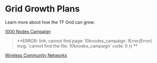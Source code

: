 # Grid Growth Plans

Learn more about how the TF Grid can grow:

[1000 Nodes Campaign](10knodes_campaign)
> **ERROR: link, cannot find page: 10knodes_campaign.
IError(Error{
    msg: 'cannot find the file: 10knodes_campaign'
    code: 0
}) **<BR>



[Wireless Community Networks](threefold__wireless_community_networks.md)
